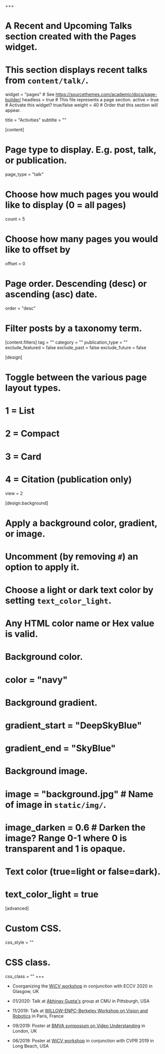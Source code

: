 +++
# A Recent and Upcoming Talks section created with the Pages widget.
# This section displays recent talks from `content/talk/`.

widget = "pages"  # See https://sourcethemes.com/academic/docs/page-builder/
headless = true  # This file represents a page section.
active = true  # Activate this widget? true/false
weight = 40  # Order that this section will appear.

title = "Activities"
subtitle = ""

[content]
  # Page type to display. E.g. post, talk, or publication.
  page_type = "talk"
  
  # Choose how much pages you would like to display (0 = all pages)
  count = 5
  
  # Choose how many pages you would like to offset by
  offset = 0

  # Page order. Descending (desc) or ascending (asc) date.
  order = "desc"

  # Filter posts by a taxonomy term.
  [content.filters]
    tag = ""
    category = ""
    publication_type = ""
    exclude_featured = false
    exclude_past = false
    exclude_future = false
    
[design]
  # Toggle between the various page layout types.
  #   1 = List
  #   2 = Compact
  #   3 = Card
  #   4 = Citation (publication only)
  view = 2
  
[design.background]
  # Apply a background color, gradient, or image.
  #   Uncomment (by removing `#`) an option to apply it.
  #   Choose a light or dark text color by setting `text_color_light`.
  #   Any HTML color name or Hex value is valid.

  # Background color.
  # color = "navy"
  
  # Background gradient.
  # gradient_start = "DeepSkyBlue"
  # gradient_end = "SkyBlue"
  
  # Background image.
  # image = "background.jpg"  # Name of image in `static/img/`.
  # image_darken = 0.6  # Darken the image? Range 0-1 where 0 is transparent and 1 is opaque.

  # Text color (true=light or false=dark).
  # text_color_light = true  
  
[advanced]
 # Custom CSS. 
 css_style = ""
 
 # CSS class.
 css_class = ""
+++

- Coorganizing the [WiCV workshop](https://sites.google.com/view/wicvworkshop-eccv2020/home) in conjunction with ECCV 2020 in Glasgow, UK

- 01/2020: Talk at [Abhinav Gupta's](http://www.cs.cmu.edu/~abhinavg/) group at CMU in Pittsburgh, USA

- 11/2019: Talk at [WILLOW-ENPC-Berkeley Workshop on Vision and Robotics](https://www.di.ens.fr/willow/events/workshop26nov2019/) in Paris, France

- 09/2019: Poster at [BMVA symposium on Video Understanding](http://people.cs.bris.ac.uk/~damen/bmva_symposium_2019/) in London, UK

- 06/2019: Poster at [WiCV workshop](https://wicvworkshop.github.io/CVPR2019/index.html) in conjunction with CVPR 2019 in Long Beach, USA
